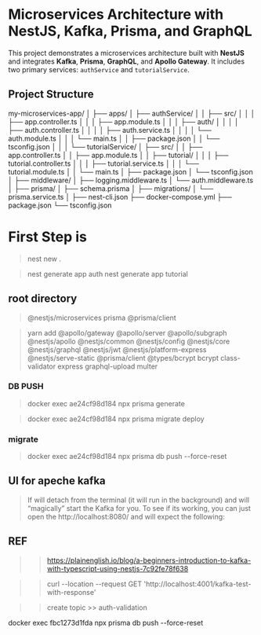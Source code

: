 # Microservices Architecture with NestJS, Kafka, Prisma, and GraphQL

This project demonstrates a microservices architecture built with **NestJS** and integrates **Kafka**, **Prisma**, **GraphQL**, and **Apollo Gateway**. It includes two primary services: `authService` and `tutorialService`.

## Project Structure

my-microservices-app/ │ ├── apps/ │ ├── authService/ │ │ ├── src/ │ │ │ ├── app.controller.ts │ │ │ ├── app.module.ts │ │ │ ├── auth/ │ │ │ │ ├── auth.controller.ts │ │ │ │ ├── auth.service.ts │ │ │ │ └── auth.module.ts │ │ │ └── main.ts │ │ ├── package.json │ │ └── tsconfig.json │ │ │ └── tutorialService/ │ ├── src/ │ │ ├── app.controller.ts │ │ ├── app.module.ts │ │ ├── tutorial/ │ │ │ ├── tutorial.controller.ts │ │ │ ├── tutorial.service.ts │ │ │ └── tutorial.module.ts │ │ └── main.ts │ ├── package.json │ └── tsconfig.json │ ├── middleware/ │ ├── logging.middleware.ts │ └── auth.middleware.ts │ ├── prisma/ │ ├── schema.prisma │ ├── migrations/ │ └── prisma.service.ts │ ├── nest-cli.json ├── docker-compose.yml ├── package.json └── tsconfig.json

# First Step is

> nest new .

> nest generate app auth
> nest generate app tutorial

## root directory

> @nestjs/microservices prisma @prisma/client

> yarn add @apollo/gateway @apollo/server @apollo/subgraph @nestjs/apollo @nestjs/common @nestjs/config @nestjs/core @nestjs/graphql @nestjs/jwt @nestjs/platform-express @nestjs/serve-static @prisma/client @types/bcrypt bcrypt class-validator express graphql-upload multer

### DB PUSH

> docker exec ae24cf98d184 npx prisma generate

> docker exec ae24cf98d184 npx prisma migrate deploy

### migrate

> docker exec ae24cf98d184 npx prisma db push --force-reset

## UI for apeche kafka

> If will detach from the terminal (it will run in the background) and will “magically” start the Kafka for you. To see if its working, you can just open the http://localhost:8080/ and will expect the following:

## REF

> > https://plainenglish.io/blog/a-beginners-introduction-to-kafka-with-typescript-using-nestjs-7c92fe78f638

> > curl --location --request GET 'http://localhost:4001/kafka-test-with-response'

> > create topic >> auth-validation



docker exec fbc1273d1fda npx prisma db push --force-reset

